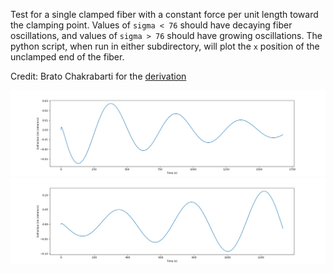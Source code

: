Test for a single clamped fiber with a constant force per unit length toward the clamping
point. Values of `sigma < 76` should have decaying fiber oscillations, and values of `sigma >
76` should have growing oscillations. The python script, when run in either subdirectory, will
plot the `x` position of the unclamped end of the fiber.

Credit: Brato Chakrabarti for the [derivation](hopf-bifurcation.pdf)

![Plot of sigma=72](sigma72.png)
![Plot of sigma=80](sigma80.png)
